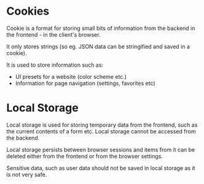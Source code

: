 # Cookies

Cookie is a format for storing small bits of information from the backend in the frontend - in the client's browser.

It only stores strings (so eg. JSON data can be stringified and saved in a cookie).

It is used to store information such as:
 - UI presets for a website (color scheme etc.)
 - Information for page navigation (settings, favorites etc)


# Local Storage

Local storage is used for storing temporary data from the frontend, such as the current contents of a form etc. 
Local storage cannot be accessed from the backend.

Local storage persists between browser sessions and items from it can be deleted either from the frontend or from the browser settings.

Sensitive data, such as user data should not be saved in local storage as it is not very safe.